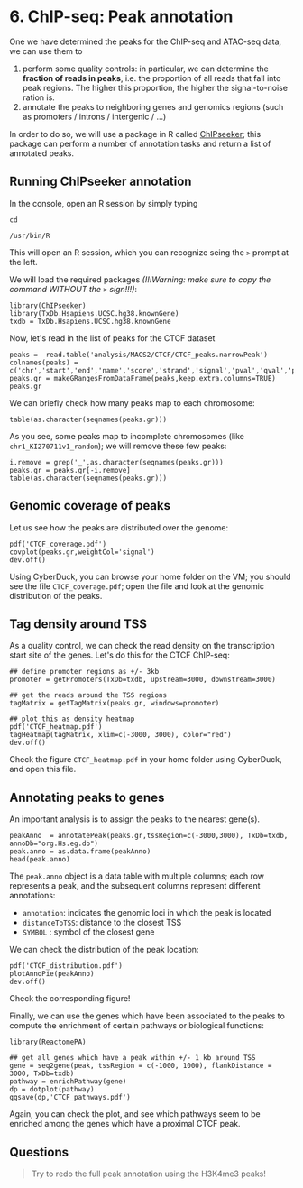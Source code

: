 # 6. ChIP-seq: Peak annotation

One we have determined the peaks for the ChIP-seq and ATAC-seq data, we can use them to

1. perform some quality controls: in particular, we can determine the **fraction of reads in peaks**, i.e. the proportion of all reads that fall into peak regions. The higher this proportion, the higher the signal-to-noise ration is.
2. annotate the peaks to neighboring genes and genomics regions (such as promoters / introns / intergenic / ...)

In order to do so, we will use a package in R called [ChIPseeker](http://www.bioconductor.org/packages/release/bioc/vignettes/ChIPseeker/inst/doc/ChIPseeker.html); this package can perform a number of annotation tasks and return a list of annotated peaks.



## Running ChIPseeker annotation

In the console, open an R session by simply typing 

```
cd

/usr/bin/R
```

This will open an R session, which you can recognize seing the `>` prompt at the left.

We will load the required packages *(!!!Warning: make sure to copy the command WITHOUT the `>` sign!!!)*:

```
library(ChIPseeker)
library(TxDb.Hsapiens.UCSC.hg38.knownGene)
txdb = TxDb.Hsapiens.UCSC.hg38.knownGene
```

Now, let's read in the list of peaks for the CTCF dataset

```
peaks =  read.table('analysis/MACS2/CTCF/CTCF_peaks.narrowPeak')
colnames(peaks) = c('chr','start','end','name','score','strand','signal','pval','qval','peak')
peaks.gr = makeGRangesFromDataFrame(peaks,keep.extra.columns=TRUE)
peaks.gr
```

We can briefly check how many peaks map to each chromosome:

```
table(as.character(seqnames(peaks.gr)))
```

As you see, some peaks map to incomplete chromosomes (like `chr1_KI270711v1_random`); we will remove these few peaks:

```
i.remove = grep('_',as.character(seqnames(peaks.gr)))
peaks.gr = peaks.gr[-i.remove]
table(as.character(seqnames(peaks.gr)))
```

## Genomic coverage of peaks

Let us see how the peaks are distributed over the genome:

```
pdf('CTCF_coverage.pdf')
covplot(peaks.gr,weightCol='signal')
dev.off()
```

Using CyberDuck, you can browse your home folder on the VM; you should see the file `CTCF_coverage.pdf`; open the file and look at the genomic distribution of the peaks.

## Tag density around TSS

As a quality control, we can check the read density on the transcription start site of the genes. Let's do this for the CTCF ChIP-seq:

```
## define promoter regions as +/- 3kb
promoter = getPromoters(TxDb=txdb, upstream=3000, downstream=3000)

## get the reads around the TSS regions
tagMatrix = getTagMatrix(peaks.gr, windows=promoter)

## plot this as density heatmap
pdf('CTCF_heatmap.pdf')
tagHeatmap(tagMatrix, xlim=c(-3000, 3000), color="red")
dev.off()
```

Check the figure `CTCF_heatmap.pdf` in your  home folder using CyberDuck, and open this file.

## Annotating peaks to genes

An important analysis is to assign the peaks to the nearest gene(s).

```
peakAnno  = annotatePeak(peaks.gr,tssRegion=c(-3000,3000), TxDb=txdb, annoDb="org.Hs.eg.db")
peak.anno = as.data.frame(peakAnno)
head(peak.anno)
```

The `peak.anno` object is a data table with multiple columns; each row represents a peak, and the subsequent columns represent different annotations:

* `annotation`: indicates the genomic loci in which the peak is located
* `distanceToTSS`: distance to the closest TSS
* `SYMBOL` : symbol of the closest gene

We can check the distribution of the peak location:

```
pdf('CTCF_distribution.pdf')
plotAnnoPie(peakAnno)
dev.off()
```

Check the corresponding figure!

Finally, we can use the genes which have been associated to the peaks to compute the enrichment of certain pathways or biological functions:

```
library(ReactomePA)

## get all genes which have a peak within +/- 1 kb around TSS
gene = seq2gene(peak, tssRegion = c(-1000, 1000), flankDistance = 3000, TxDb=txdb)
pathway = enrichPathway(gene)
dp = dotplot(pathway)
ggsave(dp,'CTCF_pathways.pdf')
```

Again, you can check the plot, and see which pathways seem to be enriched among the genes which have a proximal CTCF peak.


## Questions

> Try to redo the full peak annotation using the H3K4me3 peaks!

